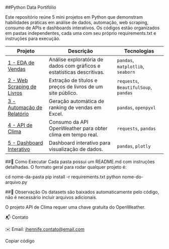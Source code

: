 ##Python Data Portifólio

Este repositório reúne 5 mini projetos em Python que demonstram habilidades práticas em análise de dados, automação, web scraping, consumo de APIs e dashboards interativos.
Os códigos estão organizados em pastas independentes, cada uma com seu próprio requirements.txt e instruções para execução.

| Projeto                                               | Descrição                                                              | Tecnologias                           |
| ----------------------------------------------------- | ---------------------------------------------------------------------- | ------------------------------------- |
| [1 - EDA de Vendas](./1-eda-vendas)                   | Análise exploratória de dados com gráficos e estatísticas descritivas. | `pandas`, `matplotlib`, `seaborn`     |
| [2 - Web Scraping de Livros](./2-web-scraping-livros) | Extração de títulos e preços de livros de um site público.             | `requests`, `BeautifulSoup`, `pandas` |
| [3 - Automação de Relatório](./3-relatorio-automacao) | Geração automática de ranking de vendas em Excel.                      | `pandas`, `openpyxl`                  |
| [4 - API de Clima](./4-api-clima)                     | Consumo da API OpenWeather para obter clima em tempo real.             | `requests`, `pandas`                  |
| [5 - Dashboard Interativo](./5-dashboard-interativo)  | Dashboard interativo para visualização de dados.                       | `pandas`, `plotly`                    |


##🚀 Como Executar 
Cada pasta possui um README.md com instruções detalhadas.
O formato geral para rodar qualquer projeto é:

cd nome-da-pasta
pip install -r requirements.txt
python nome-do-arquivo.py


##📌 Observação
Os datasets são baixados automaticamente pelo código, não é necessário incluir arquivos adicionais.

O projeto API de Clima requer uma chave gratuita do OpenWeather.

📬 Contato

✉️ Email: jhennife.contato@email.com



Copiar código
